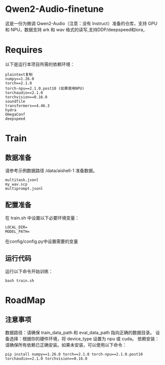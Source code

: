 # Qwen2-Audio-finetune
这是一份为微调 Qwen2-Audio（注意：没有 Instruct）准备的仓库，支持 GPU 和 NPU，数据支持 ark 和 wav 格式的读写,支持DDP/deepspeed和lora,.
# Requires
以下是运行本项目所需的依赖环境：
```
plaintext复制
numpy==1.26.0
torch==2.1.0
torch-npu==2.1.0.post10 (如果使用NPU)
torchaudio==2.1.0
torchvision==0.16.0
soundfile
transformers==4.46.3
hydra
OmegaConf
deepspeed
```
# Train
## 数据准备
请参考示例数据路径 /data/aishell-1 准备数据。
```
multitask.jsonl 
my_wav.scp
multiprompt.jsonl
```
## 配置准备
在 train.sh 中设置以下必要环境变量：
```
LOCAL_DIR=
MODEL_PATH=
```
在config/config.py中设置需要的变量

## 运行代码
运行以下命令开始训练：
```
bash train.sh
```
# RoadMap

## 注意事项
数据路径：请确保 train_data_path 和 eval_data_path 指向正确的数据目录。
设备选择：根据你的硬件环境，将 device_type 设置为 npu 或 cuda。
依赖安装：请确保所有依赖已正确安装。如果未安装，可以使用以下命令：
```
pip install numpy==1.26.0 torch==2.1.0 torch-npu==2.1.0.post10 torchaudio==2.1.0 torchvision==0.16.0
```